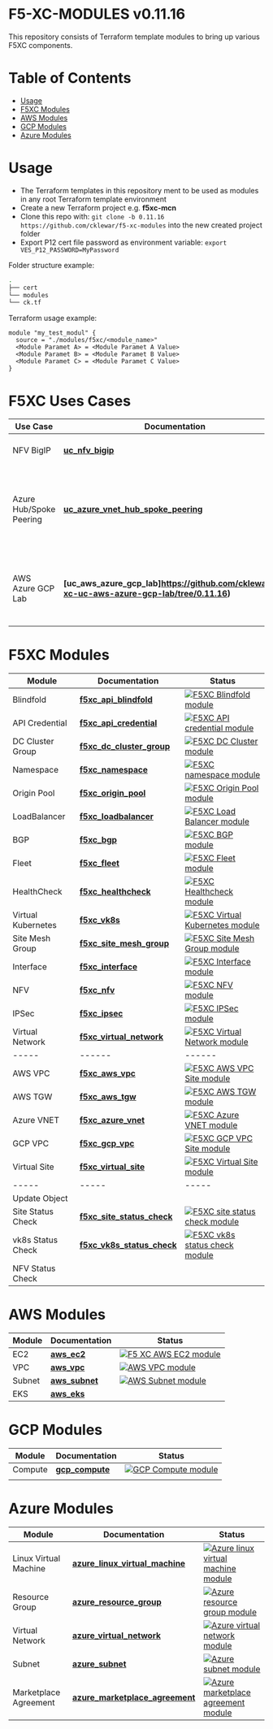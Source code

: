 # F5-XC-MODULES v0.11.16

This repository consists of Terraform template modules to bring up various F5XC components.

# Table of Contents

- [Usage](#usage)
- [F5XC Modules](#f5xc-modules)
- [AWS Modules](#aws-modules)
- [GCP Modules](#gcp-modules)
- [Azure Modules](#azure-modules)

# Usage

- The Terraform templates in this repository ment to be used as modules in any root Terraform template environment
- Create a new Terraform project e.g. __f5xc-mcn__
- Clone this repo with: `git clone -b 0.11.16 https://github.com/cklewar/f5-xc-modules` into the new created project folder
- Export P12 cert file password as environment variable: `export VES_P12_PASSWORD=MyPassword`

Folder structure example:

```bash
.
├── cert
└── modules
└── ck.tf
```

Terraform usage example:

```hcl
module "my_test_modul" {
  source = "./modules/f5xc/<module_name>"
  <Module Paramet A> = <Module Paramet A Value>
  <Module Paramet B> = <Module Paramet B Value>
  <Module Paramet C> = <Module Paramet C Value>
}
```

# F5XC Uses Cases

| Use Case                | Documentation                                                                                           | Status                                                                                                                                                                                                                                                                          |
|-------------------------|---------------------------------------------------------------------------------------------------------|---------------------------------------------------------------------------------------------------------------------------------------------------------------------------------------------------------------------------------------------------------------------------------|
| NFV BigIP               | **[uc_nfv_bigip](https://github.com/cklewar/f5-xc-nfv-bigip)**                                          | [![F5XC NFV module](https://github.com/cklewar/f5-xc-nfv/actions/workflows/module_test.yml/badge.svg?branch=main)](https://github.com/cklewar/f5-xc-nfv/actions/workflows/module_test.yml)                                                                                      |
| Azure Hub/Spoke Peering | **[uc_azure_vnet_hub_spoke_peering](https://github.com/cklewar/f5-xc-uc-azure-vnet-hub-spoke-peering)** | [![F5XC Azure VNET Hub and Spoke Peering module](https://github.com/cklewar/f5-xc-uc-azure-vnet-hub-spoke-peering/actions/workflows/module_test.yml/badge.svg?branch=main)](https://github.com/cklewar/f5-xc-uc-azure-vnet-hub-spoke-peering/actions/workflows/module_test.yml) |
| AWS Azure GCP Lab       | **[uc_aws_azure_gcp_lab]https://github.com/cklewar/f5-xc-uc-aws-azure-gcp-lab/tree/0.11.16)**           | [![F5XC AWS Azure GCP lab use case module](https://github.com/cklewar/f5-xc-uc-aws-azure-gcp-lab/actions/workflows/module_test.yml/badge.svg?branch=0.11.16)](https://github.com/cklewar/f5-xc-uc-aws-azure-gcp-lab/actions/workflows/module_test.yml)                          |

# F5XC Modules

| Module             | Documentation                                                                     | Status                                                                                                                                                                                                                               |
|--------------------|-----------------------------------------------------------------------------------|--------------------------------------------------------------------------------------------------------------------------------------------------------------------------------------------------------------------------------------|
| Blindfold          | **[f5xc_api_blindfold](https://github.com/cklewar/f5-xc-blindfold)**              | [![F5XC Blindfold module](https://github.com/cklewar/f5-xc-blindfold/actions/workflows/module_test.yml/badge.svg?branch=main)](https://github.com/cklewar/f5-xc-blindfold/actions/workflows/module_test.yml)                         |
| API Credential     | **[f5xc_api_credential](https://github.com/cklewar/f5-xc-api-credential)**        | [![F5XC API credential module](https://github.com/cklewar/f5-xc-api-credential/actions/workflows/module_test.yml/badge.svg?branch=main)](https://github.com/cklewar/f5-xc-api-credential/actions/workflows/module_test.yml)          |
| DC Cluster Group   | **[f5xc_dc_cluster_group](https://github.com/cklewar/f5-xc-dc-cluster-group)**    | [![F5XC DC Cluster module](https://github.com/cklewar/f5-xc-dc-cluster-group/actions/workflows/module_test.yml/badge.svg?branch=main)](https://github.com/cklewar/f5-xc-dc-cluster-group/actions/workflows/module_test.yml)          |
| Namespace          | **[f5xc_namespace](https://github.com/cklewar/f5-xc-namespace)**                  | [![F5XC namespace module](https://github.com/cklewar/f5-xc-namespace/actions/workflows/module_test.yml/badge.svg)](https://github.com/cklewar/f5-xc-namespace/actions/workflows/module_test.yml)                                     |
| Origin Pool        | **[f5xc_origin_pool](https://github.com/cklewar/f5-xc-origin-pool/tree/0.11.16)** | [![F5XC Origin Pool module](https://github.com/cklewar/f5-xc-origin-pool/actions/workflows/module_test.yml/badge.svg)](https://github.com/cklewar/f5-xc-origin-pool/actions/workflows/module_test.yml)                               |
| LoadBalancer       | **[f5xc_loadbalancer](https://github.com/cklewar/f5-xc-loadbalancer)**            | [![F5XC Load Balancer module](https://github.com/cklewar/f5-xc-loadbalancer/actions/workflows/module_test.yml/badge.svg?branch=main)](https://github.com/cklewar/f5-xc-loadbalancer/actions/workflows/module_test.yml)               |
| BGP                | **[f5xc_bgp](https://github.com/cklewar/f5-xc-bgp)**                              | [![F5XC BGP module](https://github.com/cklewar/f5-xc-bgp/actions/workflows/module_test.yml/badge.svg)](https://github.com/cklewar/f5-xc-bgp/actions/workflows/module_test.yml)                                                       |
| Fleet              | **[f5xc_fleet](https://github.com/cklewar/f5-xc-fleet)**                          | [![F5XC Fleet module](https://github.com/cklewar/f5-xc-fleet/actions/workflows/module_test.yml/badge.svg)](https://github.com/cklewar/f5-xc-fleet/actions/workflows/module_test.yml)                                                 |
| HealthCheck        | **[f5xc_healthcheck](https://github.com/cklewar/f5-xc-healthcheck)**              | [![F5XC Healthcheck module](https://github.com/cklewar/f5-xc-healthcheck/actions/workflows/module_test.yml/badge.svg)](https://github.com/cklewar/f5-xc-healthcheck/actions/workflows/module_test.yml)                               |
| Virtual Kubernetes | **[f5xc_vk8s](https://github.com/cklewar/f5-xc-virtual-k8s)**                     | [![F5XC Virtual Kubernetes module](https://github.com/cklewar/f5-xc-virtual-k8s/actions/workflows/module_test.yml/badge.svg?branch=main)](https://github.com/cklewar/f5-xc-virtual-k8s/actions/workflows/module_test.yml)            |
| Site Mesh Group    | **[f5xc_site_mesh_group](https://github.com/cklewar/f5-xc-site-mesh-group)**      | [![F5XC Site Mesh Group module](https://github.com/cklewar/f5-xc-site-mesh-group/actions/workflows/module_test.yml/badge.svg)](https://github.com/cklewar/f5-xc-site-mesh-group/actions/workflows/module_test.yml)                   |
| Interface          | **[f5xc_interface](https://github.com/cklewar/f5-xc-interface)**                  | [![F5XC Interface module](https://github.com/cklewar/f5-xc-interface/actions/workflows/module_test.yml/badge.svg)](https://github.com/cklewar/f5-xc-interface/actions/workflows/module_test.yml)                                     |
| NFV                | **[f5xc_nfv](https://github.com/cklewar/f5-xc-nfv)**                              | [![F5XC NFV module](https://github.com/cklewar/f5-xc-nfv/actions/workflows/module_test.yml/badge.svg?branch=main)](https://github.com/cklewar/f5-xc-nfv/actions/workflows/module_test.yml)                                           |
| IPSec              | **[f5xc_ipsec](https://github.com/cklewar/f5-xc-ipsec)**                          | [![F5XC IPSec module](https://github.com/cklewar/f5-xc-ipsec/actions/workflows/module_test.yml/badge.svg)](https://github.com/cklewar/f5-xc-ipsec/actions/workflows/module_test.yml)                                                 |
| Virtual Network    | **[f5xc_virtual_network](https://github.com/cklewar/f5-xc-virtual-network)**      | [![F5XC Virtual Network module](https://github.com/cklewar/f5-xc-virtual-network/actions/workflows/module_test.yml/badge.svg)](https://github.com/cklewar/f5-xc-virtual-network/actions/workflows/module_test.yml)                   |
| -----              | ------                                                                            | ------                                                                                                                                                                                                                               |
| AWS VPC            | **[f5xc_aws_vpc](https://github.com/cklewar/f5-xc-aws-vpc-multinode)**            | [![F5XC AWS VPC Site module](https://github.com/cklewar/f5-xc-aws-vpc-multinode/actions/workflows/module_test.yml/badge.svg?branch=main)](https://github.com/cklewar/f5-xc-aws-vpc-multinode/actions/workflows/module_test.yml)      |
| AWS TGW            | **[f5xc_aws_tgw](https://github.com/cklewar/f5-xc-aws-tgw-multinode)**            | [![F5XC AWS TGW module](https://github.com/cklewar/f5-xc-aws-tgw-multinode/actions/workflows/module_test.yml/badge.svg)](https://github.com/cklewar/f5-xc-aws-tgw-multinode/actions/workflows/module_test.yml)                       |
| Azure VNET         | **[f5xc_azure_vnet](https://github.com/cklewar/f5-xc-azure-vnet-multinode)**      | [![F5XC Azure VNET module](https://github.com/cklewar/f5-xc-azure-vnet-multinode/actions/workflows/module_test.yml/badge.svg?branch=main)](https://github.com/cklewar/f5-xc-azure-vnet-multinode/actions/workflows/module_test.yml)  |
| GCP VPC            | **[f5xc_gcp_vpc](https://github.com/cklewar/f5-xc-gcp-vpc-multinode)**            | [![F5XC GCP VPC Site module](https://github.com/cklewar/f5-xc-gcp-vpc-multinode/actions/workflows/module_test.yml/badge.svg?branch=main)](https://github.com/cklewar/f5-xc-gcp-vpc-multinode/actions/workflows/module_test.yml)      |
| Virtual Site       | **[f5xc_virtual_site](https://github.com/cklewar/f5-xc-virtual-site)**            | [![F5XC Virtual Site module](https://github.com/cklewar/f5-xc-virtual-site/actions/workflows/module_test.yml/badge.svg)](https://github.com/cklewar/f5-xc-virtual-site/actions/workflows/module_test.yml)                            |
| -----              | -----                                                                             | -----                                                                                                                                                                                                                                |
| Update Object      |                                                                                   |                                                                                                                                                                                                                                      | 
| Site Status Check  | **[f5xc_site_status_check](https://github.com/cklewar/f5-xc-site-status-check)**  | [![F5XC site status check module](https://github.com/cklewar/f5-xc-site-status-check/actions/workflows/module_test.yml/badge.svg?branch=main)](https://github.com/cklewar/f5-xc-site-status-check/actions/workflows/module_test.yml) |
| vk8s Status Check  | **[f5xc_vk8s_status_check](https://github.com/cklewar/f5-xc-vk8s-status-check)**  | [![F5XC vk8s status check module](https://github.com/cklewar/f5-xc-vk8s-status-check/actions/workflows/module_test.yml/badge.svg?branch=main)](https://github.com/cklewar/f5-xc-vk8s-status-check/actions/workflows/module_test.yml) |
| NFV Status Check   |                                                                                   |                                                                                                                                                                                                                                      |

# AWS Modules

| Module | Documentation                                           | Status                                                                                                                                                                                      |
|--------|---------------------------------------------------------|---------------------------------------------------------------------------------------------------------------------------------------------------------------------------------------------|
| EC2    | **[aws_ec2](https://github.com/cklewar/aws-ec2)**       | [![F5 XC AWS EC2 module](https://github.com/cklewar/aws-ec2/actions/workflows/module_test.yml/badge.svg?branch=main)](https://github.com/cklewar/aws-ec2/actions/workflows/module_test.yml) |
| VPC    | **[aws_vpc](https://github.com/cklewar/aws-vpc)**       | [![AWS VPC module](https://github.com/cklewar/aws-vpc/actions/workflows/module_test.yml/badge.svg)](https://github.com/cklewar/aws-vpc/actions/workflows/module_test.yml)                   |
| Subnet | **[aws_subnet](https://github.com/cklewar/aws-subnet)** | [![AWS Subnet module](https://github.com/cklewar/aws-subnets/actions/workflows/module_test.yml/badge.svg)](https://github.com/cklewar/aws-subnets/actions/workflows/module_test.yml)        |
| EKS    | **[aws_eks](https://github.com/cklewar/aws-eks)**       |                                                                                                                                                                                             |

# GCP Modules

| Module  | Documentation                                              | Status                                                                                                                                                                                             |
|---------|------------------------------------------------------------|----------------------------------------------------------------------------------------------------------------------------------------------------------------------------------------------------|
| Compute | **[gcp_compute](https://github.com/cklewar/gcp-compute/)** | [![GCP Compute module](https://github.com/cklewar/gcp-compute/actions/workflows/module_test.yml/badge.svg?branch=main)](https://github.com/cklewar/gcp-compute/actions/workflows/module_test.yml)  |
|         |                                                            |                                                                                                                                                                                                    |

# Azure Modules

| Module                | Documentation                                                                              | Status                                                                                                                                                                                                                                            |
|-----------------------|--------------------------------------------------------------------------------------------|---------------------------------------------------------------------------------------------------------------------------------------------------------------------------------------------------------------------------------------------------|
| Linux Virtual Machine | **[azure_linux_virtual_machine](https://github.com/cklewar/azure-linux-virtual-machine/)** | [![Azure linux virtual machine module](https://github.com/cklewar/azure-linux-virtual-machine/actions/workflows/module_test.yml/badge.svg?branch=main)](https://github.com/cklewar/azure-linux-virtual-machine/actions/workflows/module_test.yml) |
| Resource Group        | **[azure_resource_group](https://github.com/cklewar/azure-resource-group )**               | [![Azure resource group module](https://github.com/cklewar/azure-resource-group/actions/workflows/module_test.yml/badge.svg?branch=main)](https://github.com/cklewar/azure-resource-group/actions/workflows/module_test.yml)                      |
| Virtual Network       | **[azure_virtual_network](https://github.com/cklewar/azure-virtual-network/)**             | [![Azure virtual network module](https://github.com/cklewar/azure-virtual-network/actions/workflows/module_test.yml/badge.svg?branch=main)](https://github.com/cklewar/azure-virtual-network/actions/workflows/module_test.yml)                   |
| Subnet                | **[azure_subnet](https://github.com/cklewar/azure-subnet )**                               | [![Azure subnet module](https://github.com/cklewar/azure-subnet/actions/workflows/module_test.yml/badge.svg?branch=main)](https://github.com/cklewar/azure-subnet/actions/workflows/module_test.yml)                                              |
| Marketplace Agreement | **[azure_marketplace_agreement](https://github.com/cklewar/azure-marketplace-agreement/)** | [![Azure marketplace agreement module](https://github.com/cklewar/azure-marketplace-agreement/actions/workflows/module_test.yml/badge.svg)](https://github.com/cklewar/azure-marketplace-agreement/actions/workflows/module_test.yml)             |
